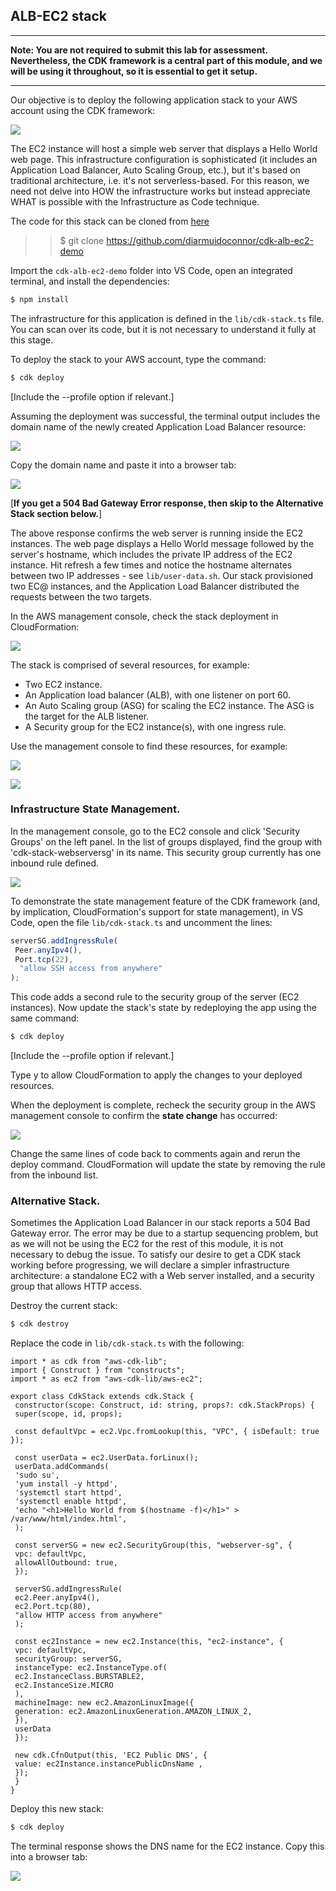 ## ALB-EC2 stack

---

**Note: You are not required to submit this lab for assessment. Nevertheless, the CDK framework is a central part of this module, and we will be using it throughout, so it is essential to get it setup.**

---

Our objective is to deploy the following application stack to your AWS account using the CDK framework:

![][schema]

The EC2 instance will host a simple web server that displays a Hello World web page.
This infrastructure configuration is sophisticated (it includes an Application Load Balancer, Auto Scaling Group, etc.), but it's based on traditional architecture, i.e. it's not serverless-based. For this reason, we need not delve into HOW the infrastructure works but instead appreciate WHAT is possible with the Infrastructure as Code technique.

The code for this stack can be cloned from [here](https://github.com/diarmuidoconnor/cdk-alb-ec2-demo)

> > $ git clone https://github.com/diarmuidoconnor/cdk-alb-ec2-demo

Import the `cdk-alb-ec2-demo` folder into VS Code, open an integrated terminal, and install the dependencies:

```bash
$ npm install
```

The infrastructure for this application is defined in the `lib/cdk-stack.ts` file. You can scan over its code, but it is not necessary to understand it fully at this stage.

To deploy the stack to your AWS account, type the command:

```bash
$ cdk deploy
```

[Include the --profile option if relevant.]

Assuming the deployment was successful, the terminal output includes the domain name of the newly created Application Load Balancer resource:

![][alb]

Copy the domain name and paste it into a browser tab:

![][root]

[**If you get a 504 Bad Gateway Error response, then skip to the Alternative Stack section below.**]

The above response confirms the web server is running inside the EC2 instances. The web page displays a Hello World message followed by the server's hostname, which includes the private IP address of the EC2 instance. Hit refresh a few times and notice the hostname alternates between two IP addresses - see `lib/user-data.sh`. Our stack provisioned two EC@ instances, and the Application Load Balancer distributed the requests between the two targets.

In the AWS management console, check the stack deployment in CloudFormation:

![][cf]

The stack is comprised of several resources, for example:

- Two EC2 instance.
- An Application load balancer (ALB), with one listener on port 60.
- An Auto Scaling group (ASG) for scaling the EC2 instance. The ASG is the target for the ALB listener.
- A Security group for the EC2 instance(s), with one ingress rule.

Use the management console to find these resources, for example:

![][ec2]

![][albmc]

### Infrastructure State Management.

In the management console, go to the EC2 console and click 'Security Groups' on the left panel. In the list of groups displayed, find the group with 'cdk-stack-webserversg' in its name. This security group currently has one inbound rule defined.

![][secgrp]

To demonstrate the state management feature of the CDK framework (and, by implication, CloudFormation's support for state management), in VS Code, open the file `lib/cdk-stack.ts` and uncomment the lines:

```ts
serverSG.addIngressRule(
 Peer.anyIpv4(),
 Port.tcp(22),
  "allow SSH access from anywhere"
);
```

This code adds a second rule to the security group of the server (EC2 instances). Now update the stack's state by redeploying the app using the same command:

```bash
$ cdk deploy
```

[Include the --profile option if relevant.]

Type y to allow CloudFormation to apply the changes to your deployed resources.

When the deployment is complete, recheck the security group in the AWS management console to confirm the **state change** has occurred:

![][secgrp2]

Change the same lines of code back to comments again and rerun the deploy command. CloudFormation will update the state by removing the rule from the inbound list.

### Alternative Stack.

Sometimes the Application Load Balancer in our stack reports a 504 Bad Gateway error. The error may be due to a startup sequencing problem, but as we will not be using the EC2 for the rest of this module, it is not necessary to debug the issue. To satisfy our desire to get a CDK stack working before progressing, we will declare a simpler infrastructure architecture: a standalone EC2 with a Web server installed, and a security group that allows HTTP access.

Destroy the current stack:
```bash
$ cdk destroy
```
Replace the code in `lib/cdk-stack.ts` with the following:
~~~
import * as cdk from "aws-cdk-lib";
import { Construct } from "constructs";
import * as ec2 from "aws-cdk-lib/aws-ec2";

export class CdkStack extends cdk.Stack {
 constructor(scope: Construct, id: string, props?: cdk.StackProps) {
 super(scope, id, props);

 const defaultVpc = ec2.Vpc.fromLookup(this, "VPC", { isDefault: true });
    
 const userData = ec2.UserData.forLinux();
 userData.addCommands(
 'sudo su',
 'yum install -y httpd',
 'systemctl start httpd',
 'systemctl enable httpd',
 'echo "<h1>Hello World from $(hostname -f)</h1>" > /var/www/html/index.html',
 );

 const serverSG = new ec2.SecurityGroup(this, "webserver-sg", {
 vpc: defaultVpc,
 allowAllOutbound: true,
 });
    
 serverSG.addIngressRule(
 ec2.Peer.anyIpv4(),
 ec2.Port.tcp(80),
 "allow HTTP access from anywhere"
 );
    
 const ec2Instance = new ec2.Instance(this, "ec2-instance", {
 vpc: defaultVpc,
 securityGroup: serverSG,
 instanceType: ec2.InstanceType.of(
 ec2.InstanceClass.BURSTABLE2,
 ec2.InstanceSize.MICRO
 ),
 machineImage: new ec2.AmazonLinuxImage({
 generation: ec2.AmazonLinuxGeneration.AMAZON_LINUX_2,
 }),
 userData
 });

 new cdk.CfnOutput(this, 'EC2 Public DNS', {
 value: ec2Instance.instancePublicDnsName ,
 });
 }
}
~~~

Deploy this new stack:
```bash
$ cdk deploy
```

The terminal response shows the DNS name for the EC2 instance. Copy this into a browser tab:

![][alternative]


[schema]: ./img/schema.png
[alb]: ./img/alb.png
[root]: ./img/root.png
[api]: ./img/api.png
[cf]: ./img/cf.png
[secgrp]: ./img/secgrp.png
[secgrp2]: ./img/secgrp2.png
[albmc]: ./img/albmc.png
[ec2]: ./img/ec2.png
[alternative]: ./img/alternative.png
